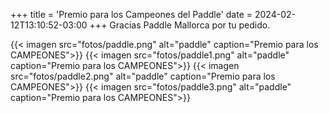 +++
title = 'Premio para los Campeones del Paddle'
date = 2024-02-12T13:10:52-03:00
+++
Gracias Paddle Mallorca por tu pedido.

{{< imagen src="fotos/paddle.png" alt="paddle" caption="Premio para los CAMPEONES">}}
{{< imagen src="fotos/paddle1.png" alt="paddle" caption="Premio para los CAMPEONES">}}
{{< imagen src="fotos/paddle2.png" alt="paddle" caption="Premio para los CAMPEONES">}}
{{< imagen src="fotos/paddle3.png" alt="paddle" caption="Premio para los CAMPEONES">}}

